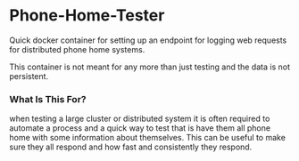 # Phone-Home-Tester
Quick docker container for setting up an endpoint for logging web requests for distributed phone home systems.


This container is not meant for any more than just testing and the data is not persistent.


### What Is This For?
when testing a large cluster or distributed system it is often required to automate a process and a quick way to test that is have them all phone home with some information about themselves. This can be useful to make sure they all respond and how fast and consistently they respond.
